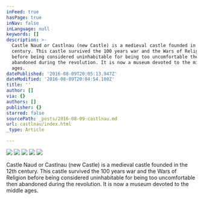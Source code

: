```yaml
---
inFeed: true
hasPage: true
inNav: false
inLanguage: null
keywords: []
description: >-
  Castle Naud or Castlnau (new Castle) is a medieval castle founded in the 12th
  century. This castle survived the 100 years war and the Wars of Religion
  before being considered uninhabitable for being too uncomfortable then
  abandoned during the revolution. It is now a museum devoted to the middle
  ages.
datePublished: '2016-08-09T20:05:13.947Z'
dateModified: '2016-08-09T20:04:54.100Z'
title: ''
author: []
via: {}
authors: []
publisher: {}
starred: false
sourcePath: _posts/2016-08-09-castlnau.md
url: castlnau/index.html
_type: Article

---
```

![](https://the-grid-user-content.s3-us-west-2.amazonaws.com/f4a58458-a0d6-49b6-a7c9-9f10d12eb04b.jpg)
![](https://the-grid-user-content.s3-us-west-2.amazonaws.com/d96f9848-bde5-4015-9079-fee380931bce.jpg)
![](https://the-grid-user-content.s3-us-west-2.amazonaws.com/407038e3-e9c9-4ff9-ad41-4e5528e7db5d.jpg)
![](https://the-grid-user-content.s3-us-west-2.amazonaws.com/4b12514c-0be7-497a-a7b0-1767920f4159.jpg)
![](https://the-grid-user-content.s3-us-west-2.amazonaws.com/dd1278b5-525d-48fb-b0fb-cffddb7034cd.jpg)

Castle Naud or Castlnau (new Castle) is a medieval castle founded in the 12th century. This castle survived the 100 years war and the Wars of Religion before being considered uninhabitable for being too uncomfortable then abandoned during the revolution. It is now a museum devoted to the middle ages.
